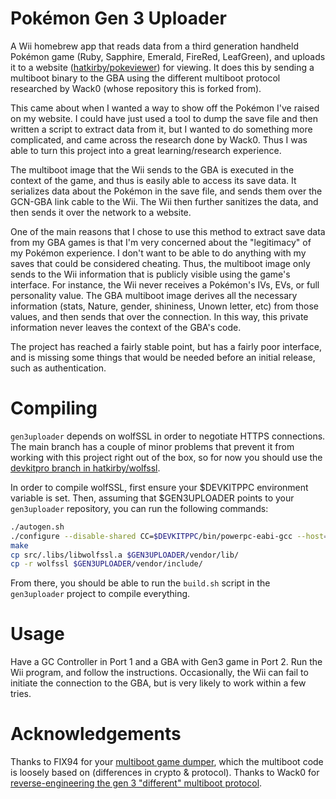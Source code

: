 ﻿# Pokémon Gen 3 Uploader
A Wii homebrew app that reads data from a third generation handheld Pokémon game (Ruby, Sapphire, Emerald, FireRed, LeafGreen), and uploads it to a website ([hatkirby/pokeviewer](https://github.com/hatkirby/pokeviewer)) for viewing. It does this by sending a multiboot binary to the GBA using the different multiboot protocol researched by Wack0 (whose repository this is forked from).

This came about when I wanted a way to show off the Pokémon I've raised on my website. I could have just used a tool to dump the save file and then written a script to extract data from it, but I wanted to do something more complicated, and came across the research done by Wack0. Thus I was able to turn this project into a great learning/research experience.

The multiboot image that the Wii sends to the GBA is executed in the context of the game, and thus is easily able to access its save data. It serializes data about the Pokémon in the save file, and sends them over the GCN-GBA link cable to the Wii. The Wii then further sanitizes the data, and then sends it over the network to a website.

One of the main reasons that I chose to use this method to extract save data from my GBA games is that I'm very concerned about the "legitimacy" of my Pokémon experience. I don't want to be able to do anything with my saves that could be considered cheating. Thus, the multiboot image only sends to the Wii information that is publicly visible using the game's interface. For instance, the Wii never receives a Pokémon's IVs, EVs, or full personality value. The GBA multiboot image derives all the necessary information (stats, Nature, gender, shininess, Unown letter, etc) from those values, and then sends that over the connection. In this way, this private information never leaves the context of the GBA's code.

The project has reached a fairly stable point, but has a fairly poor interface, and is missing some things that would be needed before an initial release, such as authentication.

# Compiling
`gen3uploader` depends on wolfSSL in order to negotiate HTTPS connections. The main branch has a couple of minor problems that prevent it from working with this project right out of the box, so for now you should use the [devkitpro branch in hatkirby/wolfssl](https://github.com/hatkirby/wolfssl/tree/devkitpro).

In order to compile wolfSSL, first ensure your $DEVKITPPC environment variable is set. Then, assuming that $GEN3UPLOADER points to your `gen3uploader` repository, you can run the following commands:

```bash
./autogen.sh
./configure --disable-shared CC=$DEVKITPPC/bin/powerpc-eabi-gcc --host=ppc --enable-singlethreaded RANLIB=$DEVKITPPC/bin/powerpc-eabi-gcc-ranlib CFLAGS="-DDEVKITPRO -DNO_WRITEV" --disable-examples --disable-crypttests --enable-ecc
make
cp src/.libs/libwolfssl.a $GEN3UPLOADER/vendor/lib/
cp -r wolfssl $GEN3UPLOADER/vendor/include/
```

From there, you should be able to run the `build.sh` script in the `gen3uploader` project to compile everything.

# Usage
Have a GC Controller in Port 1 and a GBA with Gen3 game in Port 2. Run the Wii program, and follow the instructions. Occasionally, the Wii can fail to initiate the connection to the GBA, but is very likely to work within a few tries.

# Acknowledgements
Thanks to FIX94 for your [multiboot game dumper](https://github.com/FIX94/gba-link-cable-dumper), which the multiboot code is loosely based on (differences in crypto & protocol). Thanks to Wack0 for [reverse-engineering the gen 3 "different" multiboot protocol](https://github.com/Wack0/gba-gen3multiboot).
